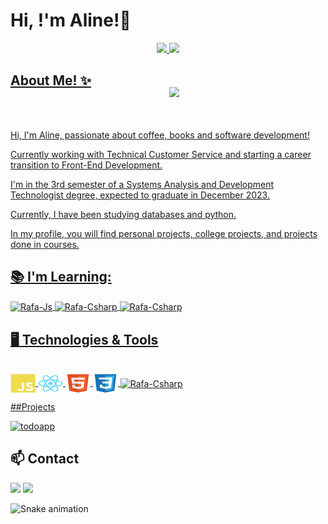 # Hi, !'m Aline!👋

<div align="center">
  <a href="https://github.com/alinegarbato">
  <img height="180em" src="https://github-readme-stats.vercel.app/api/top-langs/?username=alinegarbato&layout=compact&langs_count=7&theme=dracula"/>
  <img height="180em" src="https://github-readme-stats.vercel.app/api?username=alinegarbato&show_icons=true&theme=dracula&include_all_commits=true&count_private=true"/>
</div>
  
## About Me! ✨
  
<img align="right" width="250px" style="margin-top:-20px" src="https://github.com/alinegarbato/alinegarbato/blob/main/octocat-1679669901194.png">

</br>
</br>

<div dsplay="inline-block">
  
Hi, I'm Aline, passionate about coffee, books and software development! 

Currently working with Technical Customer Service and starting a career transition to Front-End Development.

I'm in the 3rd semester of a Systems Analysis and Development Technologist degree, expected to graduate in December 2023.
  
Currently, I have been studying databases and python.
  
In my profile, you will find personal projects, college projects, and projects done in courses.
  
## 📚 I'm Learning:
  <img align="center" alt="Rafa-Js" height="30" width="40" src="https://cdn.jsdelivr.net/gh/devicons/devicon/icons/python/python-original.svg" />
  <img align="center" alt="Rafa-Csharp" height="30" width="40" src="https://cdn.jsdelivr.net/gh/devicons/devicon/icons/mysql/mysql-original.svg" />
  <img align="center" alt="Rafa-Csharp" height="30" width="40" src="https://cdn.jsdelivr.net/gh/devicons/devicon/icons/git/git-original.svg" />

## 🖥️ Technologies & Tools
<div style="display: inline_block"><br>
  <img align="center" alt="Rafa-Js" height="30" width="40" src="https://raw.githubusercontent.com/devicons/devicon/master/icons/javascript/javascript-plain.svg">
  <img align="center" alt="Rafa-React" height="30" width="40" src="https://raw.githubusercontent.com/devicons/devicon/master/icons/react/react-original.svg">
  <img align="center" alt="Rafa-HTML" height="30" width="40" src="https://raw.githubusercontent.com/devicons/devicon/master/icons/html5/html5-original.svg">
  <img align="center" alt="Rafa-CSS" height="30" width="40" src="https://raw.githubusercontent.com/devicons/devicon/master/icons/css3/css3-original.svg">
  <img align="center" alt="Rafa-Csharp" height="30" width="40" src="https://cdn.jsdelivr.net/gh/devicons/devicon/icons/git/git-original.svg" />
</div>
  
  ##Projects
  <p align="left">
  <a href="https://github.com/alinegarbato/todoapp">
    <img width="278" src="https://denvercoder1-github-readme-stats.vercel.app/api/pin/?username=alinegarbato&repo=todoapp&theme=react&bg_color=1F222E&title_color=F85D7F&hide_border=true&icon_color=F8D866&show_icons=false" alt="todoapp">
  </a>
  </p>

  
  ## 📫 Contact
 
<div> 
  <a href = "mailto:aline.p.garbato@gmail.com@gmail.com"><img src="https://img.shields.io/badge/-Gmail-%23333?style=for-the-badge&logo=gmail&logoColor=white" target="_blank"></a>
  <a href="https://www.linkedin.com/in/aline-garbato" target="_blank"><img src="https://img.shields.io/badge/-LinkedIn-%230077B5?style=for-the-badge&logo=linkedin&logoColor=white" target="_blank"></a> 
 
  ![Snake animation](https://github.com/alinegarbato/alinegarbato/blob/output/github-contribution-grid-snake.svg)
 
</div>
  
  


